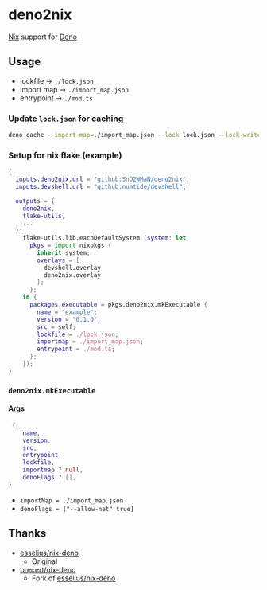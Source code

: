 # deno2nix

[Nix](https://nixos.org/) support for [Deno](https://deno.land)

## Usage

- lockfile -> `./lock.json`
- import map -> `./import_map.json`
- entrypoint -> `./mod.ts`

### Update `lock.json` for caching

```bash
deno cache --import-map=./import_map.json --lock lock.json --lock-write ./mod.ts
```

### Setup for nix flake (example)

```nix
{
  inputs.deno2nix.url = "github:SnO2WMaN/deno2nix";
  inputs.devshell.url = "github:numtide/devshell";

  outputs = {
    deno2nix,
    flake-utils,
    ...
  }:
    flake-utils.lib.eachDefaultSystem (system: let
      pkgs = import nixpkgs {
        inherit system;
        overlays = [
          devshell.overlay
          deno2nix.overlay
        ];
      };
    in {
      packages.executable = pkgs.deno2nix.mkExecutable {
        name = "example";
        version = "0.1.0";
        src = self;
        lockfile = ./lock.json;
        importmap = ./import_map.json;
        entrypoint = ./mod.ts;
      };
    });
}
```

### `deno2nix.mkExecutable`

#### Args

```nix
 {
    name,
    version,
    src,
    entrypoint,
    lockfile,
    importmap ? null,
    denoFlags ? [],
}
```

- `importMap = ./import_map.json`
- `denoFlags = ["--allow-net" true]`

## Thanks

- [esselius/nix-deno](https://github.com/esselius/nix-deno)
  - Original
- [brecert/nix-deno](https://github.com/brecert/nix-deno)
  - Fork of [esselius/nix-deno](https://github.com/esselius/nix-deno)
